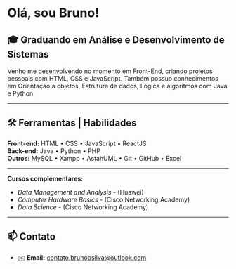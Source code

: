 # Olá, sou Bruno!

🎓 **Graduando em Análise e Desenvolvimento de Sistemas** 
---
 Venho me desenvolvendo no momento em Front-End, criando projetos pessoais com HTML, CSS e JavaScript.
 Também possuo conhecimentos em Orientação a objetos, Estrutura de dados,  Lógica e algoritmos com Java e Python

---
##  🛠️ Ferramentas | Habilidades

**Front-end:** HTML • CSS • JavaScript • ReactJS  
**Back-end:** Java • Python • PHP   
**Outros:** MySQL • Xampp • AstahUML • Git • GitHub •  Excel  

---

**Cursos complementares:**

- *Data Management and Analysis* - (Huawei)
- *Computer Hardware Basics* - (Cisco Networking Academy)
- *Data Science* - (Cisco Networking Academy)

---

## 📫 Contato

- ✉️ **Email:** contato.brunobsilva@outlook.com

